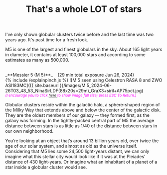 ﻿---
layout: post
title:  That's a whole LOT of stars
categories: globular
tags: m5
excerpt_separator: <!--endSummary-->
---
  
I've only shown globular clusters twice before and the last time was two years ago.  It's past time for a fresh look.

M5 is one of the largest and finest globulars in the sky.
About 165 light years in diameter, it contains at least 100,000 stars and according to some estimates as many as 500,000.

<!--endSummary-->

   
<br>
_**Messier 5 (M 5)**_  &nbsp;&nbsp; (29 min total exposure Jun 26, 2024)<br>
{% include /explainpinch.js %}
![M 5 seen using Celestron RASA 8 and ZWO ASI183MC]({{ site.baseurl }}/images/M 5_2024-06-26T03_48_53_NinaSirLDF(88x20s=29m)_GraX3+siril+AP75pct.jpg)
<br>
<i><small><font color = "magenta" > (I encourage you to click
<a href = "{{ site.baseurl }}/images/M 5_2024-06-26T03_48_53_NinaSirLDF(88x20s=29m)_GraX3+siril+AP75pct.jpg">here </a>
to show image full size; press ESC To Return.)</font></small></i>
<br>
   
Globular clusters reside within the galactic halo, a sphere-shaped region of the Milky Way that extends above and below the center of the galactic disk. 
They are the oldest members of our galaxy -- they formed first, as the galaxy was forming. In the tightly-packed central part of M5 the average distance between stars is as little as 1/40 of the distance between stars in our own neighborhood.


You’re looking at an object that’s around 13 billion years old, over twice the age of our solar system, and almost as old as the universe itself. Considering that M5 lies some 24,500 light-years distant, we can only imagine what this stellar city would look like if it was at the Pleiades’ distance of 430 light-years. Or imagine what an inhabitant of a planet of a star inside a globular cluster would see.